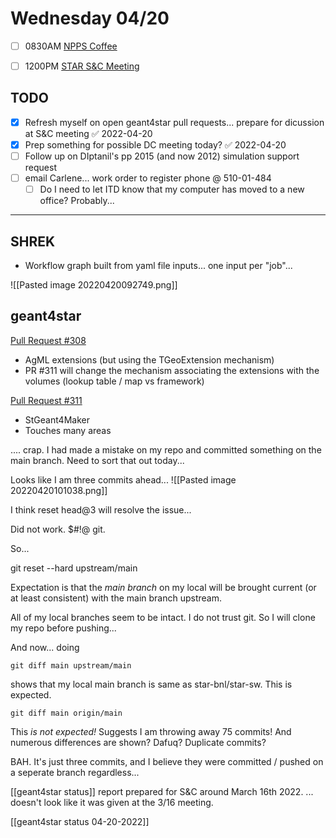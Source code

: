# Wednesday 04/20

- [ ] 0830AM [NPPS Coffee](https://bnl.zoomgov.com/j/16157150845?pwd=NXNqTi9ZWEFBKzYwRXQ5U3NXU1dBZz09)
- [ ] 1200PM [STAR S&C Meeting](https://lbnl.zoom.us/j/97026562983?pwd=VGVXbzhYUUhheEJ2cFMyVVdVRXowZz09)


TODO
---

- [x] Refresh myself on open geant4star pull requests... prepare for dicussion at S&C meeting ✅ 2022-04-20
- [x] Prep something for possible DC meeting today? ✅ 2022-04-20
- [ ] Follow up on DIptanil's pp 2015 (and now 2012) simulation support request
- [ ] email Carlene... work order to register phone @ 510-01-484
	- [ ] Do I need to let ITD know that my computer has moved to a new office?  Probably...

---------------------------------------------------------

SHREK
---

- Workflow graph built from yaml file inputs... one input per "job"...

![[Pasted image 20220420092749.png]]

geant4star
---

[Pull Request #308](https://github.com/star-bnl/star-sw/pull/308)
- AgML extensions (but using the TGeoExtension mechanism)
- PR #311 will change the mechanism associating the extensions with the volumes (lookup table / map vs framework)

[Pull Request #311](https://github.com/star-bnl/star-sw/pull/311)
- StGeant4Maker
- Touches many areas

.... crap.  I had made a mistake on my repo and committed something on the main branch.  Need to sort that out today...

Looks like I am three commits ahead...
![[Pasted image 20220420101038.png]]

I think reset head@3 will resolve the issue...

Did not work.  $#!@ git.

So...

git reset --hard upstream/main

Expectation is that the *main branch* on my local will be brought current (or at least consistent) with the main branch upstream.

All of my local branches seem to be intact.  I do not trust git.  So I will clone my repo before pushing...

And now... doing

`git diff main upstream/main`

shows that my local main branch is same as star-bnl/star-sw.   This is expected.

`git diff main origin/main`

This *is not expected!*  Suggests I am throwing away 75 commits!  And numerous differences are shown?  Dafuq?  Duplicate commits?


BAH.  It's just three commits, and I believe they were committed / pushed on a seperate branch regardless...


[[geant4star status]] report prepared for S&C around March 16th 2022.  ... doesn't look like it was given at the 3/16 meeting.  

[[geant4star status 04-20-2022]]